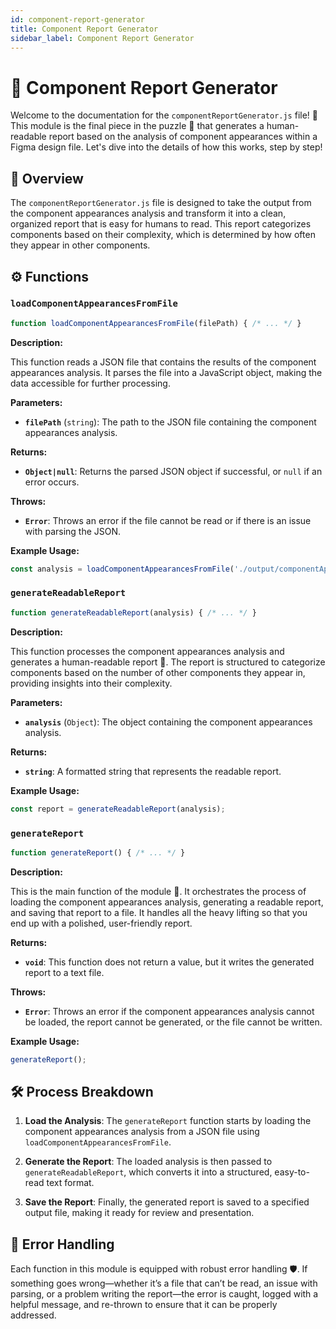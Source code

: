 ```yaml
---
id: component-report-generator
title: Component Report Generator
sidebar_label: Component Report Generator
---
```


# 📄 Component Report Generator

Welcome to the documentation for the `componentReportGenerator.js` file! 🎉 This module is the final piece in the puzzle 🧩 that generates a human-readable report based on the analysis of component appearances within a Figma design file. Let's dive into the details of how this works, step by step!

## 📝 Overview

The `componentReportGenerator.js` file is designed to take the output from the component appearances analysis and transform it into a clean, organized report that is easy for humans to read. This report categorizes components based on their complexity, which is determined by how often they appear in other components.

## ⚙️ Functions

### `loadComponentAppearancesFromFile`

```javascript
function loadComponentAppearancesFromFile(filePath) { /* ... */ }
```

**Description:**

This function reads a JSON file that contains the results of the component appearances analysis. It parses the file into a JavaScript object, making the data accessible for further processing.

**Parameters:**

- **`filePath`** (`string`): The path to the JSON file containing the component appearances analysis.

**Returns:**

- **`Object|null`**: Returns the parsed JSON object if successful, or `null` if an error occurs.

**Throws:**

- **`Error`**: Throws an error if the file cannot be read or if there is an issue with parsing the JSON.

**Example Usage:**

```javascript
const analysis = loadComponentAppearancesFromFile('./output/componentAppearanceAnalysis.json');
```

### `generateReadableReport`

```javascript
function generateReadableReport(analysis) { /* ... */ }
```

**Description:**

This function processes the component appearances analysis and generates a human-readable report 📑. The report is structured to categorize components based on the number of other components they appear in, providing insights into their complexity.

**Parameters:**

- **`analysis`** (`Object`): The object containing the component appearances analysis.

**Returns:**

- **`string`**: A formatted string that represents the readable report.

**Example Usage:**

```javascript
const report = generateReadableReport(analysis);
```

### `generateReport`

```javascript
function generateReport() { /* ... */ }
```

**Description:**

This is the main function of the module 🧩. It orchestrates the process of loading the component appearances analysis, generating a readable report, and saving that report to a file. It handles all the heavy lifting so that you end up with a polished, user-friendly report.

**Returns:**

- **`void`**: This function does not return a value, but it writes the generated report to a text file.

**Throws:**

- **`Error`**: Throws an error if the component appearances analysis cannot be loaded, the report cannot be generated, or the file cannot be written.

**Example Usage:**

```javascript
generateReport();
```

## 🛠️ Process Breakdown

1. **Load the Analysis**: The `generateReport` function starts by loading the component appearances analysis from a JSON file using `loadComponentAppearancesFromFile`.

2. **Generate the Report**: The loaded analysis is then passed to `generateReadableReport`, which converts it into a structured, easy-to-read text format.

3. **Save the Report**: Finally, the generated report is saved to a specified output file, making it ready for review and presentation.

## 🚨 Error Handling

Each function in this module is equipped with robust error handling 🛡️. If something goes wrong—whether it’s a file that can’t be read, an issue with parsing, or a problem writing the report—the error is caught, logged with a helpful message, and re-thrown to ensure that it can be properly addressed.
